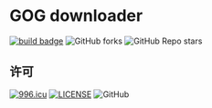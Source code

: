 # GOG downloader

[![build badge](https://github.com/LJason77/GOGdownloader/actions/workflows/rust.yml/badge.svg?branch=master)](https://github.com/LJason77/GOGdownloader/actions/workflows/rust.yml)
![GitHub forks](https://img.shields.io/github/forks/LJason77/GOGdownloader?style=social)
![GitHub Repo stars](https://img.shields.io/github/stars/LJason77/GOGdownloader?style=social)

## 许可

[![996.icu](https://img.shields.io/badge/link-996.icu-red.svg)](https://996.icu)
[![LICENSE](https://img.shields.io/badge/license-Anti%20996-blue.svg)](https://github.com/996icu/996.ICU/blob/master/LICENSE)
![GitHub](https://img.shields.io/github/license/LJason77/GOGdownloader)
